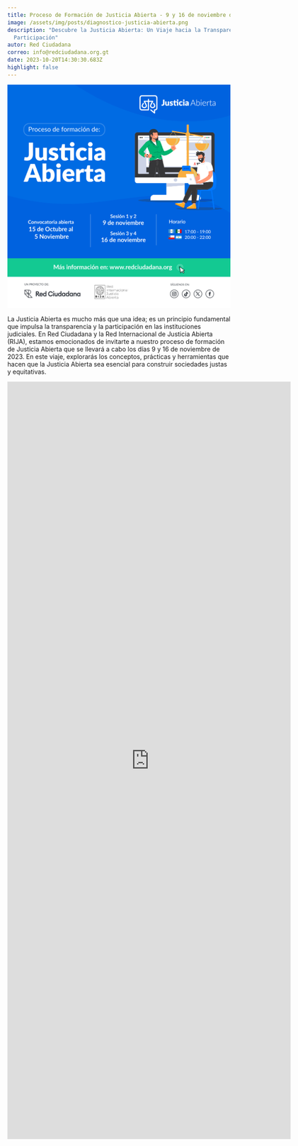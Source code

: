```yaml
---
title: Proceso de Formación de Justicia Abierta - 9 y 16 de noviembre de 2023
image: /assets/img/posts/diagnostico-justicia-abierta.png
description: "Descubre la Justicia Abierta: Un Viaje hacia la Transparencia y la
  Participación"
autor: Red Ciudadana
correo: info@redciudadana.org.gt
date: 2023-10-20T14:30:30.683Z
highlight: false
---
```

![](/assets/img/posts/c_formacion_post_01.png)

<!--StartFragment-->

La Justicia Abierta es mucho más que una idea; es un principio fundamental que impulsa la transparencia y la participación en las instituciones judiciales. En Red Ciudadana y la Red Internacional de Justicia Abierta (RIJA), estamos emocionados de invitarte a nuestro proceso de formación de Justicia Abierta que se llevará a cabo los días 9 y 16 de noviembre de 2023. En este viaje, explorarás los conceptos, prácticas y herramientas que hacen que la Justicia Abierta sea esencial para construir sociedades justas y equitativas.

<!--EndFragment-->



<iframe src="https://docs.google.com/forms/d/e/1FAIpQLScichZTfPKsTCdQ3Yr7cAwbsW0xaXXHkpy7O7ZbUXIx1OlbKA/viewform?embedded=true" width="640" height="1709" frameborder="0" marginheight="0" marginwidth="0">Cargando…</iframe>